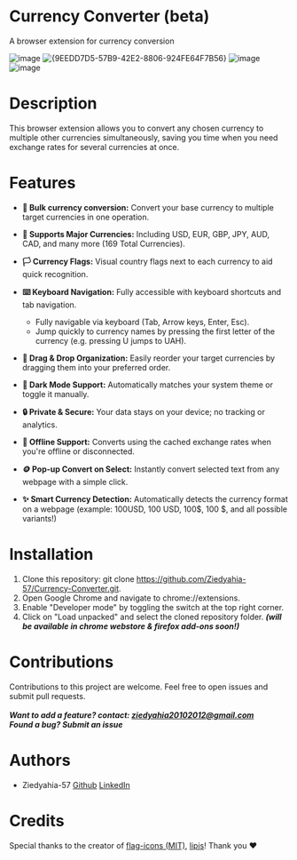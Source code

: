 # Currency Converter (beta)
A browser extension for currency conversion

![image](https://github.com/user-attachments/assets/5cd68b33-e1ed-4313-aeb5-18aa74328c7f)
![{9EEDD7D5-57B9-42E2-8806-924FE64F7B56}](https://github.com/user-attachments/assets/5eba2b8f-26eb-4b32-b7f1-63575ba59673)
![image](https://github.com/user-attachments/assets/ad8d74d3-e0c7-4bdc-a421-ceb8c4b33ea3)
![image](https://github.com/user-attachments/assets/d74d1dd6-5339-4d55-b01d-1c4a36dd49a0)



# Description
This browser extension allows you to convert any chosen currency to multiple other currencies simultaneously, saving you time when you need exchange rates for several currencies at once.

# Features
* **🔄 Bulk currency conversion:** Convert your base currency to multiple target currencies in one operation.
* **💱 Supports Major Currencies:** Including USD, EUR, GBP, JPY, AUD, CAD, and many more (169 Total Currencies).
* **🏳️ Currency Flags:** Visual country flags next to each currency to aid quick recognition.
* **⌨️ Keyboard Navigation:** Fully accessible with keyboard shortcuts and tab navigation.
  * Fully navigable via keyboard (Tab, Arrow keys, Enter, Esc).
  * Jump quickly to currency names by pressing the first letter of the currency (e.g. pressing U jumps to UAH).

* **🧲 Drag & Drop Organization:** Easily reorder your target currencies by dragging them into your preferred order.
* **🌙 Dark Mode Support:** Automatically matches your system theme or toggle it manually.
* **🔒 Private & Secure:** Your data stays on your device; no tracking or analytics.
* **📡 Offline Support:** Converts using the cached exchange rates when you're offline or disconnected.
* **🪙 Pop-up Convert on Select:** Instantly convert selected text from any webpage with a simple click.
* **✨ Smart Currency Detection:**  Automatically detects the currency format on a webpage (example: 100USD, 100 USD, 100$, 100 $, and all possible variants!)

# Installation
1. Clone this repository: git clone https://github.com/Ziedyahia-57/Currency-Converter.git.
2. Open Google Chrome and navigate to chrome://extensions.
3. Enable "Developer mode" by toggling the switch at the top right corner.
4. Click on "Load unpacked" and select the cloned repository folder.
***(will be available in chrome webstore & firefox add-ons soon!)***

# Contributions
Contributions to this project are welcome. Feel free to open issues and submit pull requests.
<br/>
<br/>***Want to add a feature? contact: ziedyahia20102012@gmail.com***
<br/>***Found a bug? Submit an issue***

# Authors
- Ziedyahia-57
[Github](https://github.com/Ziedyahia-57) [LinkedIn](https://www.linkedin.com/in/zied-yahia/)

# Credits
Special thanks to the creator of [flag-icons (MIT)](https://github.com/lipis/flag-icons), [lipis](https://github.com/lipis)!
Thank you ❤️
